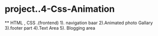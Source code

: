 # project..4-Css-Animation
** HTML , CSS .(frontend) 1). navigation baar   2).Animated photo Gallary 3).footer part 4).Text Area 5). Blogging area
